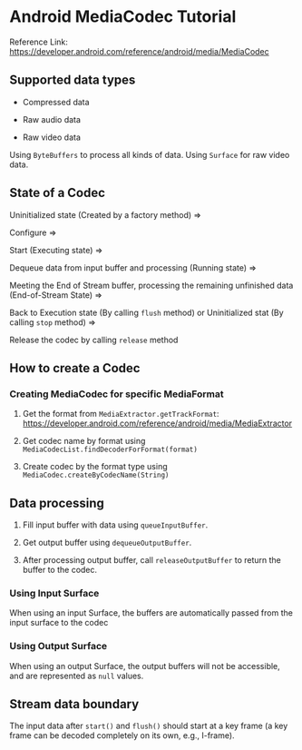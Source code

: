 # Android MediaCodec Tutorial

Reference Link: https://developer.android.com/reference/android/media/MediaCodec

## Supported data types

- Compressed data

- Raw audio data

- Raw video data

Using `ByteBuffers` to process all kinds of data. Using `Surface` for raw video data.

## State of a Codec

Uninitialized state (Created by a factory method) => 

Configure => 

Start (Executing state) => 

Dequeue data from input buffer and processing (Running state) => 

Meeting the End of Stream buffer, processing the remaining unfinished data (End-of-Stream State) => 

Back to Execution state (By calling `flush` method) or Uninitialized stat (By calling `stop` method) => 

Release the codec by calling `release` method

## How to create a Codec

### Creating MediaCodec for specific MediaFormat

1. Get the format from `MediaExtractor.getTrackFormat`: https://developer.android.com/reference/android/media/MediaExtractor

2. Get codec name by format using `MediaCodecList.findDecoderForFormat(format)`

3. Create codec by the format type using `MediaCodec.createByCodecName(String)`

## Data processing

1. Fill input buffer with data using `queueInputBuffer`.

2. Get output buffer using `dequeueOutputBuffer`.

3. After processing output buffer, call `releaseOutputBuffer` to return the buffer to the codec.

### Using Input Surface

When using an input Surface, the buffers are automatically passed from the input surface to the codec

### Using Output Surface

When using an output Surface, the output buffers will not be accessible, and are represented as `null` values.

## Stream data boundary

The input data after `start()` and `flush()` should start at a key frame (a key frame can be decoded completely on its own, e.g., I-frame).